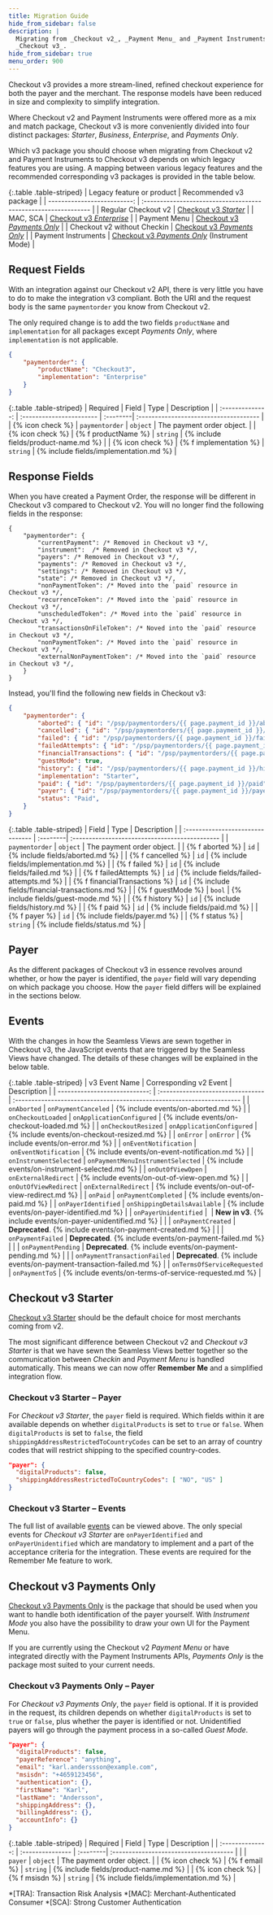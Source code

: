 ```yaml
---
title: Migration Guide
hide_from_sidebar: false
description: |
  Migrating from _Checkout v2_, _Payment Menu_ and _Payment Instruments_ to
  _Checkout v3_.
hide_from_sidebar: true
menu_order: 900
---
```


Checkout v3 provides a more stream-lined, refined checkout experience for both
the payer and the merchant. The response models have been reduced in size and
complexity to simplify integration.

Where Checkout v2 and Payment Instruments were offered more as a mix and match
package, Checkout v3 is more conveniently divided into four distinct packages:
_Starter_, _Business_, _Enterprise_, and _Payments Only_.

Which v3 package you should choose when migrating from Checkout v2 and Payment
Instruments to Checkout v3 depends on which legacy features you are using. A
mapping between various legacy features and the recommended corresponding v3
packages is provided in the table below.

{:.table .table-striped}
| Legacy feature or product   | Recommended v3 package                                         |
| --------------------------: | :------------------------------------------------------------- |
| Regular Checkout v2         | [Checkout v3 _Starter_][starter]                               |
| MAC, SCA                    | [Checkout v3 _Enterprise_][enterprise]                         |
| Payment Menu                | [Checkout v3 _Payments Only_][payments-only]                   |
| Checkout v2 without Checkin | [Checkout v3 _Payments Only_][payments-only]                   |
| Payment Instruments         | [Checkout v3 _Payments Only_][payments-only] (Instrument Mode) |

## Request Fields

With an integration against our Checkout v2 API, there is very little you have
to do to make the integration v3 compliant. Both the URI and the request body
is the same `paymentorder` you know from Checkout v2.

The only required change is to add the two fields `productName` and
`implementation` for all packages except _Payments Only_, where `implementation`
is not applicable.

```json
{
    "paymentorder": {
        "productName": "Checkout3",
        "implementation": "Enterprise"
    }
}
```

{:.table .table-striped}
| Required         | Field                    | Type     | Description                            |
| :--------------: | :----------------------- | :--------| :------------------------------------- |
| {% icon check %} | `paymentorder`           | `object` | The payment order object.              |
| {% icon check %} | {% f productName %}    | `string` | {% include fields/product-name.md %}    |
| {% icon check %} | {% f implementation %} | `string` | {% include fields/implementation.md %} |

## Response Fields

When you have created a Payment Order, the response will be different in
Checkout v3 compared to Checkout v2. You will no longer find the following
fields in the response:

```jsonc
{
    "paymentorder": {
        "currentPayment": /* Removed in Checkout v3 */,
        "instrument":  /* Removed in Checkout v3 */,
        "payers": /* Removed in Checkout v3 */,
        "payments": /* Removed in Checkout v3 */,
        "settings": /* Removed in Checkout v3 */,
        "state": /* Removed in Checkout v3 */,
        "nonPaymentToken": /* Moved into the `paid` resource in Checkout v3 */,
        "recurrenceToken": /* Moved into the `paid` resource in Checkout v3 */,
        "unscheduledToken": /* Moved into the `paid` resource in Checkout v3 */,
        "transactionsOnFileToken": /* Noved into the `paid` resource in Checkout v3 */,
        "nonPaymentToken": /* Moved into the `paid` resource in Checkout v3 */,
        "externalNonPaymentToken": /* Moved into the `paid` resource in Checkout v3 */,
    }
}
```

Instead, you'll find the following new fields in Checkout v3:

```json
{
    "paymentorder": {
        "aborted": { "id": "/psp/paymentorders/{{ page.payment_id }}/aborted" },
        "cancelled": { "id": "/psp/paymentorders/{{ page.payment_id }}/cancelled" },
        "failed": { "id": "/psp/paymentorders/{{ page.payment_id }}/failed" },
        "failedAttempts": { "id": "/psp/paymentorders/{{ page.payment_id }}/failedattempts" },
        "financialTransactions": { "id": "/psp/paymentorders/{{ page.payment_id }}/financialtransactions" },
        "guestMode": true,
        "history": { "id": "/psp/paymentorders/{{ page.payment_id }}/history" },
        "implementation": "Starter",
        "paid": { "id": "/psp/paymentorders/{{ page.payment_id }}/paid" },
        "payer": { "id": "/psp/paymentorders/{{ page.payment_id }}/payers" },
        "status": "Paid",
    }
}
```

{:.table .table-striped}
| Field                            | Type     | Description                                    |
| :------------------------------- | :--------| :--------------------------------------------- |
| `paymentorder`                   | `object` | The payment order object.                      |
| {% f aborted %}                | `id`     | {% include fields/aborted.md %}                |
| {% f cancelled %}              | `id`     | {% include fields/implementation.md %}         |
| {% f failed %}                 | `id`     | {% include fields/failed.md %}                 |
| {% f failedAttempts %}         | `id`     | {% include fields/failed-attempts.md %}        |
| {% f financialTransactions %}  | `id`     | {% include fields/financial-transactions.md %} |
| {% f guestMode %}              | `bool`   | {% include fields/guest-mode.md %}             |
| {% f history %}                | `id`     | {% include fields/history.md %}                |
| {% f paid %}                   | `id`     | {% include fields/paid.md %}                   |
| {% f payer %}                  | `id`     | {% include fields/payer.md %}                  |
| {% f status %}                 | `string` | {% include fields/status.md %}                 |

## Payer

As the different packages of Checkout v3 in essence revolves around whether, or
how the payer is identified, the `payer` field will vary depending on which
package you choose. How the `payer` field differs will be explained in the
sections below.

## Events

With the changes in how the Seamless Views are sewn together in Checkout v3, the
JavaScript events that are triggered by the Seamless Views have changed. The
details of these changes will be explained in the below table.

{:.table .table-striped}
| v3 Event Name                 | Corresponding v2 Event            | Description                                                            |
| ----------------------------: | :-------------------------------- | :--------------------------------------------------------------------- |
| `onAborted`                   | `onPaymentCanceled`               | {% include events/on-aborted.md %}                                     |
| `onCheckoutLoaded`            | `onApplicationConfigured`         | {% include events/on-checkout-loaded.md %}                             |
| `onCheckoutResized`           | `onApplicationConfigured`         | {% include events/on-checkout-resized.md %}                            |
| `onError`                     | `onError`                         | {% include events/on-error.md %}                                       |
| `onEventNotification`         | `onEventNotification`             | {% include events/on-event-notification.md %}                          |
| `onInstrumentSelected`        | `onPaymentMenuInstrumentSelected` | {% include events/on-instrument-selected.md %}                         |
| `onOutOfViewOpen`             | `onExternalRedirect`              | {% include events/on-out-of-view-open.md %}                            |
| `onOutOfViewRedirect`         | `onExternalRedirect`              | {% include events/on-out-of-view-redirect.md %}                        |
| `onPaid`                      | `onPaymentCompleted`              | {% include events/on-paid.md %}                                        |
| `onPayerIdentified`           | `onShippingDetailsAvailable`      | {% include events/on-payer-identified.md %}                            |
| `onPayerUnidentified`         |                                   | **New in v3**. {% include events/on-payer-unidentified.md %}           |
|                               | `onPaymentCreated`                | **Deprecated**. {% include events/on-payment-created.md %}             |
|                               | `onPaymentFailed`                 | **Deprecated**. {% include events/on-payment-failed.md %}              |
|                               | `onPaymentPending`                | **Deprecated**. {% include events/on-payment-pending.md %}             |
|                               | `onPaymentTransactionFailed`      | **Deprecated**. {% include events/on-payment-transaction-failed.md %}  |
| `onTermsOfServiceRequested`   | `onPaymentToS`                    | {% include events/on-terms-of-service-requested.md %}                  |

## Checkout v3 Starter

[Checkout v3 Starter][starter] should be the default choice for most merchants
coming from v2.

The most significant difference between Checkout v2 and _Checkout v3 Starter_ is
that we have sewn the Seamless Views better together so the communication
between _Checkin_ and _Payment Menu_ is handled automatically. This means we can
now offer **Remember Me** and a simplified integration flow.

### Checkout v3 Starter – Payer

For _Checkout v3 Starter_, the `payer` field is required. Which fields within it
are available depends on whether `digitalProducts` is set to `true` or `false`.
When `digitalProducts` is set to `false`, the field
`shippingAddressRestrictedToCountryCodes` can be set to an array of country
codes that will restrict shipping to the specified country-codes.

```json
"payer": {
  "digitalProducts": false,
  "shippingAddressRestrictedToCountryCodes": [ "NO", "US" ]
}
```

### Checkout v3 Starter – Events

The full list of available [events](#events) can be viewed above. The only
special events for _Checkout v3 Starter_ are `onPayerIdentified` and
`onPayerUnidentified` which are mandatory to implement and a part of the
acceptance criteria for the integration. These events are required for the
Remember Me feature to work.

## Checkout v3 Payments Only

[Checkout v3 Payments Only][payments-only] is the package that should be used
when you want to handle both identification of the payer yourself. With
_Instrument Mode_ you also have the possibility to draw your own UI for the
Payment Menu.

If you are currently using the Checkout v2 _Payment Menu_ or have integrated
directly with the Payment Instruments APIs, _Payments Only_ is the package most
suited to your current needs.

### Checkout v3 Payments Only – Payer

For _Checkout v3 Payments Only_, the `payer` field is optional. If it is
provided in the request, its children depends on whether `digitalProducts` is
set to `true` or `false`, plus whether the payer is identified or not.
Unidentified payers will go through the payment process in a so-called _Guest
Mode_.

```json
"payer": {
  "digitalProducts": false,
  "payerReference": "anything",
  "email": "karl.anderssson@example.com",
  "msisdn": "+4659123456",
  "authentication": {},
  "firstName": "Karl",
  "lastName": "Andersson",
  "shippingAddress": {},
  "billingAddress": {},
  "accountInfo": {}
}
```

{:.table .table-striped}
| Required         | Field            | Type     | Description                            |
| :--------------: | :--------------- | :--------| :------------------------------------- |
|                  | `payer`          | `object` | The payment order object.              |
| {% icon check %} | {% f email %}  | `string` | {% include fields/product-name.md %}   |
| {% icon check %} | {% f msisdn %} | `string` | {% include fields/implementation.md %} |

*[TRA]: Transaction Risk Analysis
*[MAC]: Merchant-Authenticated Consumer
*[SCA]: Strong Customer Authentication

[enterprise]: /checkout-v3/enterprise
[payments-only]: /checkout-v3/payments-only
[starter]: /checkout-v3/starter
